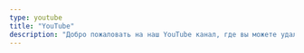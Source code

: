 ```yaml
---
type: youtube
title: "YouTube"
description: "Добро пожаловать на наш YouTube канал, где вы можете удаленно смотреть рабочие процессы, оставлять комментарии и задавать вопросы!"
---
```

